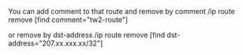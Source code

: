 You can add comment to that route and remove by comment
/ip route remove [find comment="tw2-route"]

or remove by dst-address
/ip route remove [find dst-address="207.xx.xxx.xx/32"]